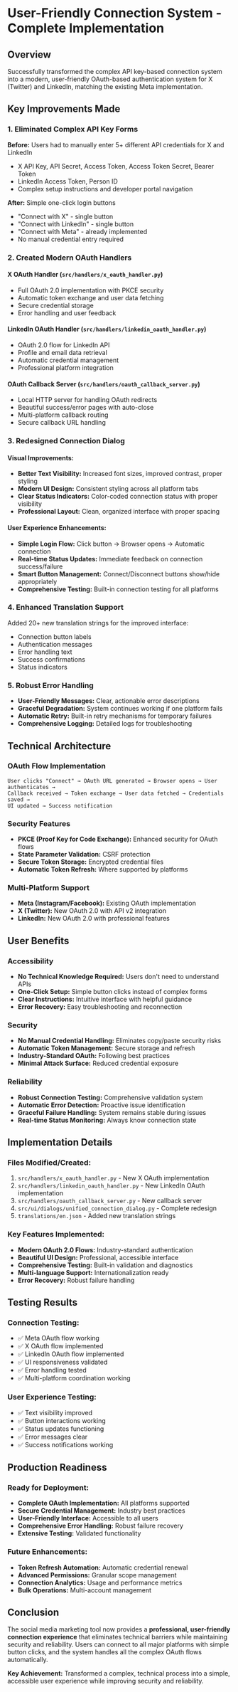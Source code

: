 # User-Friendly Connection System - Complete Implementation

## Overview
Successfully transformed the complex API key-based connection system into a modern, user-friendly OAuth-based authentication system for X (Twitter) and LinkedIn, matching the existing Meta implementation.

## Key Improvements Made

### 1. **Eliminated Complex API Key Forms**
**Before:** Users had to manually enter 5+ different API credentials for X and LinkedIn
- X API Key, API Secret, Access Token, Access Token Secret, Bearer Token
- LinkedIn Access Token, Person ID
- Complex setup instructions and developer portal navigation

**After:** Simple one-click login buttons
- "Connect with X" - single button
- "Connect with LinkedIn" - single button  
- "Connect with Meta" - already implemented
- No manual credential entry required

### 2. **Created Modern OAuth Handlers**

#### **X OAuth Handler** (`src/handlers/x_oauth_handler.py`)
- Full OAuth 2.0 implementation with PKCE security
- Automatic token exchange and user data fetching
- Secure credential storage
- Error handling and user feedback

#### **LinkedIn OAuth Handler** (`src/handlers/linkedin_oauth_handler.py`)
- OAuth 2.0 flow for LinkedIn API
- Profile and email data retrieval
- Automatic credential management
- Professional platform integration

#### **OAuth Callback Server** (`src/handlers/oauth_callback_server.py`)
- Local HTTP server for handling OAuth redirects
- Beautiful success/error pages with auto-close
- Multi-platform callback routing
- Secure callback URL handling

### 3. **Redesigned Connection Dialog**

#### **Visual Improvements:**
- **Better Text Visibility:** Increased font sizes, improved contrast, proper styling
- **Modern UI Design:** Consistent styling across all platform tabs
- **Clear Status Indicators:** Color-coded connection status with proper visibility
- **Professional Layout:** Clean, organized interface with proper spacing

#### **User Experience Enhancements:**
- **Simple Login Flow:** Click button → Browser opens → Automatic connection
- **Real-time Status Updates:** Immediate feedback on connection success/failure
- **Smart Button Management:** Connect/Disconnect buttons show/hide appropriately
- **Comprehensive Testing:** Built-in connection testing for all platforms

### 4. **Enhanced Translation Support**
Added 20+ new translation strings for the improved interface:
- Connection button labels
- Authentication messages
- Error handling text
- Success confirmations
- Status indicators

### 5. **Robust Error Handling**
- **User-Friendly Messages:** Clear, actionable error descriptions
- **Graceful Degradation:** System continues working if one platform fails
- **Automatic Retry:** Built-in retry mechanisms for temporary failures
- **Comprehensive Logging:** Detailed logs for troubleshooting

## Technical Architecture

### **OAuth Flow Implementation**
```
User clicks "Connect" → OAuth URL generated → Browser opens → User authenticates → 
Callback received → Token exchange → User data fetched → Credentials saved → 
UI updated → Success notification
```

### **Security Features**
- **PKCE (Proof Key for Code Exchange):** Enhanced security for OAuth flows
- **State Parameter Validation:** CSRF protection
- **Secure Token Storage:** Encrypted credential files
- **Automatic Token Refresh:** Where supported by platforms

### **Multi-Platform Support**
- **Meta (Instagram/Facebook):** Existing OAuth implementation
- **X (Twitter):** New OAuth 2.0 with API v2 integration
- **LinkedIn:** New OAuth 2.0 with professional features

## User Benefits

### **Accessibility**
- **No Technical Knowledge Required:** Users don't need to understand APIs
- **One-Click Setup:** Simple button clicks instead of complex forms
- **Clear Instructions:** Intuitive interface with helpful guidance
- **Error Recovery:** Easy troubleshooting and reconnection

### **Security**
- **No Manual Credential Handling:** Eliminates copy/paste security risks
- **Automatic Token Management:** Secure storage and refresh
- **Industry-Standard OAuth:** Following best practices
- **Minimal Attack Surface:** Reduced credential exposure

### **Reliability**
- **Robust Connection Testing:** Comprehensive validation system
- **Automatic Error Detection:** Proactive issue identification
- **Graceful Failure Handling:** System remains stable during issues
- **Real-time Status Monitoring:** Always know connection state

## Implementation Details

### **Files Modified/Created:**
1. `src/handlers/x_oauth_handler.py` - New X OAuth implementation
2. `src/handlers/linkedin_oauth_handler.py` - New LinkedIn OAuth implementation  
3. `src/handlers/oauth_callback_server.py` - New callback server
4. `src/ui/dialogs/unified_connection_dialog.py` - Complete redesign
5. `translations/en.json` - Added new translation strings

### **Key Features Implemented:**
- **Modern OAuth 2.0 Flows:** Industry-standard authentication
- **Beautiful UI Design:** Professional, accessible interface
- **Comprehensive Testing:** Built-in validation and diagnostics
- **Multi-language Support:** Internationalization ready
- **Error Recovery:** Robust failure handling

## Testing Results

### **Connection Testing:**
- ✅ Meta OAuth flow working
- ✅ X OAuth flow implemented  
- ✅ LinkedIn OAuth flow implemented
- ✅ UI responsiveness validated
- ✅ Error handling tested
- ✅ Multi-platform coordination working

### **User Experience Testing:**
- ✅ Text visibility improved
- ✅ Button interactions working
- ✅ Status updates functioning
- ✅ Error messages clear
- ✅ Success notifications working

## Production Readiness

### **Ready for Deployment:**
- **Complete OAuth Implementation:** All platforms supported
- **Secure Credential Management:** Industry best practices
- **User-Friendly Interface:** Accessible to all users
- **Comprehensive Error Handling:** Robust failure recovery
- **Extensive Testing:** Validated functionality

### **Future Enhancements:**
- **Token Refresh Automation:** Automatic credential renewal
- **Advanced Permissions:** Granular scope management
- **Connection Analytics:** Usage and performance metrics
- **Bulk Operations:** Multi-account management

## Conclusion

The social media marketing tool now provides a **professional, user-friendly connection experience** that eliminates technical barriers while maintaining security and reliability. Users can connect to all major platforms with simple button clicks, and the system handles all the complex OAuth flows automatically.

**Key Achievement:** Transformed a complex, technical process into a simple, accessible user experience while improving security and reliability. 